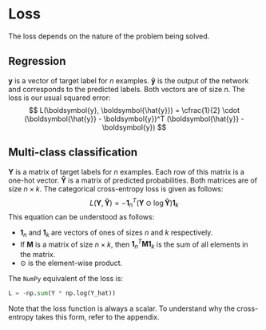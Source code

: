 # Loss

The loss depends on the nature of the problem being solved.



## Regression

$\boldsymbol{y}$ is a vector of target label for $n$ examples. $\boldsymbol{\hat{y}}$ is the output of the network and corresponds to the predicted labels. Both vectors are of size $n$. The loss is our usual squared error:
$$
L(\boldsymbol{y}, \boldsymbol{\hat{y}}) = \cfrac{1}{2} \cdot (\boldsymbol{\hat{y}} - \boldsymbol{y})^T (\boldsymbol{\hat{y}} - \boldsymbol{y})
$$


## Multi-class classification

$\boldsymbol{Y}$ is a matrix of target labels for $n$ examples. Each row of this matrix is a one-hot vector. $\boldsymbol{\hat{Y}}$ is a matrix of predicted probabilities. Both matrices are of size $n \times k$. The categorical cross-entropy loss is given as follows:
$$
L(\boldsymbol{Y}, \boldsymbol{\hat{Y}})=-\boldsymbol{1}^T_{n} \left( \boldsymbol{Y} \odot \log \boldsymbol{\hat{Y}} \right) \boldsymbol{1}_{k}
$$
This equation can be understood as follows:

- $\boldsymbol{1}_n$ and $\boldsymbol{1}_k$  are vectors of ones of sizes $n$ and $k$ respectively.
- If $\boldsymbol{M}$ is a matrix of size $n \times k$, then $\boldsymbol{1}^T_{n} \boldsymbol{M} \boldsymbol{1}_k$ is the sum of all elements in the matrix.
- $\odot$ is the element-wise product.



The `NumPy` equivalent of the loss is:



```python
L = -np.sum(Y * np.log(Y_hat))
```



Note that the loss function is always a scalar. To understand why the cross-entropy takes this form, refer to the appendix.


